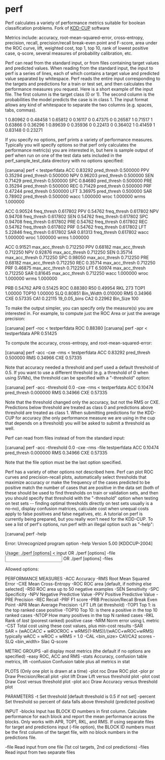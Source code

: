 perf
====

Perf calculates a variety of performance metrics suitable for boolean classification problems.
Fork of [KDD-CUP](http://osmot.cs.cornell.edu/kddcup/software.html) software

Metrics include: accuracy, root-mean-squared-error, cross-entropy, precision, recall, precision/recall break-even point and F-score, area under the ROC curve, lift, weighted cost, top 1, top 10, rank of lowest positive case, q-score, several measures of probability calibration, etc.

Perf can read from the standard input, or from files containing target values and predicted values. When reading from the standard input, the input to perf is a series of lines, each of which contains a target value and predicted value separated by whitespace. Perf reads the entire input corresponding to the targets and predictions for a train or test set, and then calculates the performance measures you request. Here is a short example of the input file. The first column is the target class (0 or 1). The second column is the probabilities the model predicts the case is in class 1. The input format allows any kind of whitespace to separate the two columns (e.g. spaces, tabs, commas). 

1 0.80962
0 0.48458
1 0.65812
0 0.16117
0 0.47375
0 0.26587
1 0.71517
1 0.63866
0 0.36296
1 0.89639
0 0.35936
0 0.22413
0 0.36402
1 0.41459
1 0.83148
0 0.23271

If you specify no options, perf prints a variety of performance measures. Typically you will specify options so that perf only calculates the performance metric(s) you are interested in, but here is sample output of perf when run on one of the test data sets included in the perf_sample_test_data directory with no options specified: 

[caruana] perf < testperfdata
ACC 0.83292 pred_thresh 0.500000
PPV 0.35294 pred_thresh 0.500000
NPV 0.96203 pred_thresh 0.500000
SEN 0.71429 pred_thresh 0.500000
SPC 0.84680 pred_thresh 0.500000
PRE 0.35294 pred_thresh 0.500000
REC 0.71429 pred_thresh 0.500000
PRF 0.47244 pred_thresh 0.500000
LFT 3.36975 pred_thresh 0.500000
SAR 0.78902 pred_thresh 0.500000 wacc 1.000000 wroc 1.000000 wrms 1.000000 

ACC 0.90524 freq_thresh 0.617802
PPV 0.54762 freq_thresh 0.617802
NPV 0.94708 freq_thresh 0.617802
SEN 0.54762 freq_thresh 0.617802
SPC 0.94708 freq_thresh 0.617802
PRE 0.54762 freq_thresh 0.617802
REC 0.54762 freq_thresh 0.617802
PRF 0.54762 freq_thresh 0.617802
LFT 5.22846 freq_thresh 0.617802
SAR 0.81313 freq_thresh 0.617802 wacc 1.000000 wroc 1.000000 wrms 1.000000 

ACC 0.91521 max_acc_thresh 0.712250
PPV 0.68182 max_acc_thresh 0.712250
NPV 0.92876 max_acc_thresh 0.712250
SEN 0.35714 max_acc_thresh 0.712250
SPC 0.98050 max_acc_thresh 0.712250
PRE 0.68182 max_acc_thresh 0.712250
REC 0.35714 max_acc_thresh 0.712250
PRF 0.46875 max_acc_thresh 0.712250
LFT 6.50974 max_acc_thresh 0.712250
SAR 0.81645 max_acc_thresh 0.712250 wacc 1.000000 wroc 1.000000 wrms 1.000000 

PRB 0.54762
APR 0.51425
ROC 0.88380
R50 0.49954
RKL 273
TOP1 1.00000
TOP10 1.00000
SLQ 0.80851 Bin_Width 0.010000
RMS 0.34966
CXE 0.57335
CA1 0.22115 19_0.05_bins
CA2 0.22962 Bin_Size 100


To make the output simpler, you can specify only the measure(s) you are interested in. For example, to compute just the ROC Area or just the average precision: 

[caruana] perf -roc < testperfdata
ROC 0.88380
[caruana] perf -apr < testperfdata
APR 0.51425

To compute the accuracy, cross-entropy, and root-mean-squared-error: 

[caruana] perf -acc -cxe -rms < testperfdata
ACC 0.83292 pred_thresh 0.500000
RMS 0.34966
CXE 0.57335

Note that accuracy needed a threshold and perf used a default threshold of 0.5. If you want to use a different threshold (e.g. a threshold of 0 when using SVMs), the threshold can be specified with a "-threshold" option: 

[caruana] perf -acc -threshold 0.0 -cxe -rms < testperfdata
ACC 0.10474 pred_thresh 0.000000
RMS 0.34966
CXE 0.57335

Note that the threshold changed only the accuracy, but not the RMS or CXE. Predictions below threshold are treated as class 0 and predictions above threshold are treated as class 1. When submitting predictions for the KDD-CUP for accuracy (the only performance measure we are using in the cup that depends on a threshold) you will be asked to submit a threshold as well.

Perf can read from files instead of from the standard input: 

[caruana] perf -acc -threshold 0.0 -cxe -rms -file testperfdata
ACC 0.10474 pred_thresh 0.000000
RMS 0.34966
CXE 0.57335

Note that the file option must be the last option specified.

Perf has a variety of other options not described here. Perf can plot ROC curves and precision-recall plots, automatically select thresholds that maximize accuracy or make the frequency of the cases predicted to be positive match the number of cases that are positive in the data set (both of these should be used to find thresholds on train or validation sets, and then you should specify that threshold with the "-threshold" option when testing on test sets -- finding optimal thresholds directly on test sets usually is a no-no), display confusion matrices, calculate cost when unequal costs apply to false positives and false negatives, etc. A tutorial on perf is currently being prepared, but you really won't need for the KDD-CUP. To see a list of perf's options, run perf with an illegal option such as "-help": 

[caruana] perf -help

Error: Unrecognized program option -help
Version 5.00 [KDDCUP-2004]

Usage:
./perf [options] < input 
OR ./perf [options] -file <input file> 
OR ./perf [options] -files <targets file> <predictions file> 

Allowed options:

PERFORMANCE MEASURES
-ACC Accuracy
-RMS Root Mean Squared Error
-CXE Mean Cross-Entropy
-ROC ROC area [default, if nothing else selected]
-R50 ROC area up to 50 negative examples
-SEN Sensitivity
-SPC Specificity
-NPV Negative Predictive Value
-PPV Positive Predictive Value
-PRE Precision
-REC Recall
-PRF F1 score
-PRB Precision/Recall Break Even Point
-APR Mean Average Precision
-LFT Lift (at threshold)
-TOP1 Top 1: is the top ranked case positive
-TOP10 Top 10: is there a positive in the top 10 ranked cases
-NTOP <N> How many positives in the top N ranked cases
-RKL Rank of *last* (poorest ranked) positive case
-NRM <arg> Norm error using L<arg> metric
-CST <tp> <fn> <fp> <tn>
Total cost using these cost values, plus min-cost results
-SAR <wACC> <wROC> <wRMS><br> SAR = (wACC*ACC + wROC*ROC + wRMS(1-RMS))/(wACC+wROC+wRMS)
typically wACC = wROC = wRMS = 1.0
-CAL <bin_size> CA1/CA2 scores
-SLQ <bin_width> Slac Q-score

METRIC GROUPS
-all display most metrics (the default if no options are specified)
-easy ROC, ACC and RMS
-stats Accuracy, confusion table metrics, lift
-confusion Confusion table plus all metrics in stat

PLOTS (Only one plot is drawn at a time)
-plot roc Draw ROC plot
-plor pr Draw Precision/Recall plot
-plot lift Draw Lift versus threshold plot
-plot cost Draw Cost versus threshold plot
-plot acc Draw Accuracy versus threshold plot

PARAMETERS
-t <arg> Set threshold [default threshold is 0.5 if not set]
-percent <arg> Set threshold so <arg> percent of data falls above threshold (predicted positive)

INPUT
-blocks Input has BLOCK ID numbers in first column. Calculate performance for each block and
report the mean performance across the blocks. Only works with APR, TOP1, RKL, and RMS.
If using separate files for target and predictions input (-file option), the BLOCK ID numbers
must be the first column of the target file, with no block numbers in the predictions file.

-file <file> Read input from one file (1st col targets, 2nd col predictions)
-files <targets file> <predictions file> Read input from two separate files
